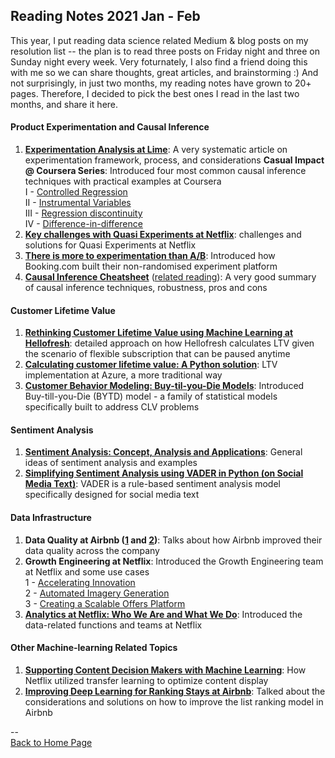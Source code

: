 ## Reading Notes 2021 Jan - Feb

This year, I put reading data science related Medium & blog posts on my resolution list -- the plan is to read three posts on Friday night and three on Sunday night every week. Very foturnately, I also find a friend doing this with me so we can share thoughts, great articles, and brainstorming :) And not surprisingly, in just two months, my reading notes have grown to 20+ pages. Therefore, I decided to pick the best ones I read in the last two months, and share it here.  

#### Product Experimentation and Causal Inference  

1. [**Experimentation Analysis at Lime**](https://medium.com/lime-eng/experimentation-analysis-at-lime-bee846d62dd): A very systematic article on experimentation framework, process, and considerations
**Casual Impact @ Coursera Series**: Introduced four most common causal inference techniques with practical examples at Coursera  
  I - [Controlled Regression](https://medium.com/coursera-engineering/controlled-regression-quantifying-the-impact-of-course-quality-on-learner-retention-31f956bd592a)  
  II - [Instrumental Variables](https://medium.com/coursera-engineering/instrumental-variables-randomized-encouragement-trials-driving-engagement-of-learners-621215e9e3f1)  
  III - [Regression discontinuity](https://medium.com/coursera-engineering/regression-discontinuity-understanding-the-benefit-of-subtitles-on-coursera-dd82bb25a0f1)  
  IV - [Difference-in-difference](https://medium.com/coursera-engineering/analyzing-the-impact-of-course-updates-with-difference-in-differences-9a0704be131c)  
2. [**Key challenges with Quasi Experiments at Netflix**](https://netflixtechblog.com/key-challenges-with-quasi-experiments-at-netflix-89b4f234b852): challenges and solutions for Quasi Experiments at Netflix  
3. [**There is more to experimentation than A/B**](https://booking.ai/theres-more-to-experimentation-than-a-b-223fba846876): Introduced how Booking.com built their non-randomised experiment platform  
4. [**Causal Inference Cheatsheet**](https://towardsdatascience.com/causal-inference-cheat-sheet-for-data-scientists-a1d97b98d515) ([related reading](https://shopify.engineering/using-quasi-experiments-counterfactuals)): A very good summary of causal inference techniques, robustness, pros and cons  

#### Customer Lifetime Value  

1. [**Rethinking Customer Lifetime Value using Machine Learning at Hellofresh**](https://engineering.hellofresh.com/rethinking-customer-lifetime-value-using-machine-learning-at-hellofresh-208f35eadcda): detailed approach on how Hellofresh calculates LTV given the scenario of flexible subscription that can be paused anytime  
2. [**Calculating customer lifetime value: A Python solution**](https://medium.com/data-science-at-microsoft/calculating-customer-lifetime-value-a-python-solution-85aa55754b33): LTV implementation at Azure, a more traditional way  
3. [**Customer Behavior Modeling: Buy-til-you-Die Models**](https://towardsdatascience.com/customer-behavior-modeling-buy-til-you-die-models-6f9580e38cf4): Introduced Buy-till-you-Die (BYTD) model - a family of statistical models specifically built to address CLV problems  

#### Sentiment Analysis  

1. [**Sentiment Analysis: Concept, Analysis and Applications**](https://towardsdatascience.com/sentiment-analysis-concept-analysis-and-applications-6c94d6f58c17): General ideas of sentiment analysis and examples  
2. [**Simplifying Sentiment Analysis using VADER in Python (on Social Media Text)**](https://medium.com/analytics-vidhya/simplifying-social-media-sentiment-analysis-using-vader-in-python-f9e6ec6fc52f): VADER is a rule-based sentiment analysis model specifically designed for social media text  

#### Data Infrastructure  

1. **Data Quality at Airbnb ([1](https://medium.com/airbnb-engineering/data-quality-at-airbnb-e582465f3ef7) and [2](https://medium.com/airbnb-engineering/data-quality-at-airbnb-870d03080469))**: Talks about how Airbnb improved their data quality across the company  
2. **Growth Engineering at Netflix**: Introduced the Growth Engineering team at Netflix and some use cases  
  1 - [Accelerating Innovation](https://netflixtechblog.com/growth-engineering-at-netflix-accelerating-innovation-90eb8e70ce59)  
  2 - [Automated Imagery Generation](https://netflixtechblog.com/growth-engineering-at-netflix-automated-imagery-generation-5a105fd51569)  
  3 - [Creating a Scalable Offers Platform](https://netflixtechblog.com/growth-engineering-at-netflix-creating-a-scalable-offers-platform-69330136dd87)   
3. [**Analytics at Netflix: Who We Are and What We Do**](https://netflixtechblog.com/analytics-at-netflix-who-we-are-and-what-we-do-7d9c08fe6965): Introduced the data-related functions and teams at Netflix  

#### Other Machine-learning Related Topics  

1. [**Supporting Content Decision Makers with Machine Learning**](https://netflixtechblog.com/supporting-content-decision-makers-with-machine-learning-995b7b76006f): How Netflix utilized transfer learning to optimize content display  
2. [**Improving Deep Learning for Ranking Stays at Airbnb**](https://medium.com/airbnb-engineering/improving-deep-learning-for-ranking-stays-at-airbnb-959097638bde): Talked about the considerations and solutions on how to improve the list ranking model in Airbnb   

--  
<a href="https://yudong-94.github.io/personal-website/" title="Back to Home Page">Back to Home Page</a>
